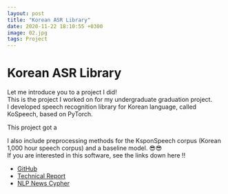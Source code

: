 ```yaml
---
layout: post
title: "Korean ASR Library"
date: 2020-11-22 18:10:55 +0300
image: 02.jpg
tags: Project
---
```

# Korean ASR Library  
  
Let me introduce you to a project I did!   
This is the project I worked on for my undergraduate graduation project.   
I developed speech recognition library for Korean language, called KoSpeech, based on PyTorch.  
  
This project got a 
  
I also include preprocessing methods for the KsponSpeech corpus (Korean 1,000 hour speech corpus) and a baseline model. 😎😎    
If you are interested in this software, see the links down here !!
  
- [GitHub](https://github.com/sooftware/KoSpeech)  
- [Technical Report](https://arxiv.org/abs/2009.03092)   
- [NLP News Cypher](https://medium.com/towards-artificial-intelligence/nlp-news-cypher-09-13-20-a898b9988376)
  